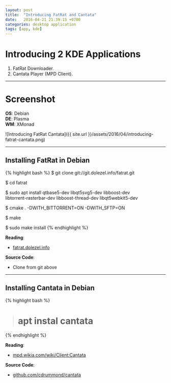 ```yaml
---
layout: post
title:  "Introducing FatRat and Cantata"
date:   2016-04-21 21:39:15 +0700
categories: desktop application
tags: [app, kde]
---
```


# Introducing 2 KDE Applications

1. FatRat Downloader.
2. Cantata Player (MPD Client).

* * *

# Screenshot

**OS**: Debian<br>
**DE**: Plasma<br>
**WM**: XMonad<br>

![Introducing FatRat Cantata]({{ site.url }}/assets/2016/04/introducing-fatrat-cantata.png)

* * *

## Installing FatRat in Debian 

{% highlight bash %}
 $ git clone git://git.dolezel.info/fatrat.git

 $ cd fatrat

 $ sudo apt install qtbase5-dev libqt5svg5-dev libboost-dev \
   libtorrent-rasterbar-dev libboost-thread-dev libqt5webkit5-dev

 $ cmake . -DWITH_BITTORRENT=ON -DWITH_SFTP=ON

 $ make

 $ sudo make install
{% endhighlight %}

**Reading**:<br>
* [fatrat.dolezel.info][site-fatrat]

**Source Code**:<br>
* Clone from git above

* * *

## Installing Cantata in Debian

{% highlight bash %}
># apt instal cantata
{% endhighlight %}

**Reading**:<br>
* [mpd.wikia.com/wiki/Client:Cantata][mpd-fatrat]

**Source Code**:<br>
* [github.com/cdrummond/cantata][github-fatrat]


[site-fatrat]: http://fatrat.dolezel.info/
[mpd-fatrat]: http://mpd.wikia.com/wiki/Client:Cantata
[github-fatrat]: https://github.com/cdrummond/cantata
